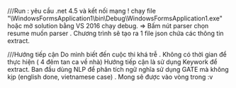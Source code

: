 ///Run : yêu cầu .net 4.5 và kết nối mạng !
chạy file "\WindowsFormsApplication1\bin\Debug\WindowsFormsApplication1.exe"
hoặc mở solution bằng VS 2016 chạy debug.
=> Bấm nút parser chọn resume muốn parser . Chương trình sẽ tạo ra 1 file json chứa các thông tin extract.

///Hướng tiếp cận
Do mình biết đến cuộc thi khá trễ . Không có thời gian để thực hiện ( 4 đêm tan ca về nhà)
Hướng tiếp cận là sử dụng Keywork để extract. Ban đầu dùng NLP để phân tích ngữ nghĩa sử dụng GATE mà không kịp (english done, vietnamese case) .
Mong sẽ được vào vòng trong :v 
